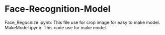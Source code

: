# Face-Recognition-Model
Face_Regocnize.ipynb: This file use for crop image for easy to make model.
MakeModel.ipynb: This code use for make model.
